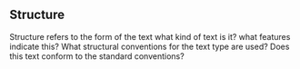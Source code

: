 
## Structure

Structure refers to the form of the text what kind of text is it? what features indicate this? What structural conventions for the text type are used? Does this text conform to the standard conventions?